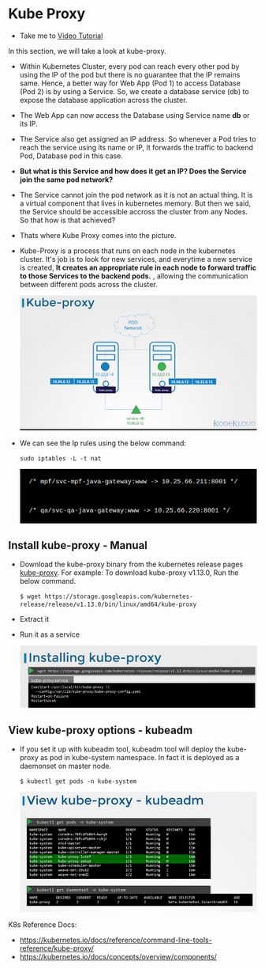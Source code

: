 # Kube Proxy

- Take me to [Video Tutorial](https://kodekloud.com/topic/kube-proxy/)

In this section, we will take a look at kube-proxy.

- Within Kubernetes Cluster, every pod can reach every other pod by using the IP of the pod but there is no guarantee that the IP remains same. Hence, a better way for Web App (Pod 1) to access Database (Pod 2) is by using a Service. So, we create a database service (db) to expose the database application across the cluster.
- The Web App can now access the Database using Service name **db** or its IP.
- The Service also get assigned an IP address. So whenever a Pod tries to reach the service using its name or IP, It forwards the traffic to backend Pod, Database pod in this case.
- **But what is this Service and how does it get an IP? Does the Service join the same pod network?**
- The Service cannot join the pod network as it is not an actual thing. It is a virtual component that lives in kubernetes memory. But then we said, the Service should be accessible accross the cluster from any Nodes.
  So that how is that achieved?
- Thats where Kube Proxy comes into the picture.
- Kube-Proxy is a process that runs on each node in the kubernetes cluster.
  It's job is to look for new services, and everytime a new service is created,
  **It creates an appropriate rule in each node to forward traffic to those Services to the backend pods.** , allowing the communication between different pods across the cluster.
  
  ![kube-proxy](../../images/kube-proxy.PNG)
- We can see the Ip rules using the below command:
  
  ```
  sudo iptables -L -t nat
  ```
  
  ![kube-proxy](../../images/ip-rules.png)

## Install kube-proxy - Manual

- Download the kube-proxy binary from the kubernetes release pages [kube-proxy](https://storage.googleapis.com/kubernetes-release/release/v1.13.0/bin/linux/amd64/kube-proxy). For example: To download kube-proxy v1.13.0, Run the below command.
  
  ```
  $ wget https://storage.googleapis.com/kubernetes-release/release/v1.13.0/bin/linux/amd64/kube-proxy
  ```
- Extract it
- Run it as a service
  
  ![kube-proxy1](../../images/kube-proxy1.PNG)

## View kube-proxy options - kubeadm

- If you set it up with kubeadm tool, kubeadm tool will deploy the kube-proxy as pod in kube-system namespace. In fact it is deployed as a daemonset on master node.
  
  ```
  $ kubectl get pods -n kube-system
  ```
  
  ![kube-proxy2](../../images/kube-proxy2.PNG)

K8s Reference Docs:

- https://kubernetes.io/docs/reference/command-line-tools-reference/kube-proxy/
- https://kubernetes.io/docs/concepts/overview/components/

